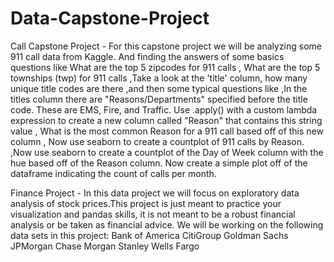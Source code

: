 # Data-Capstone-Project

Call Capstone Project - For this capstone project we will be analyzing some 911 call data from Kaggle. And finding the answers of some basics questions like What are the top 5 zipcodes for 911 calls , What are the top 5 townships (twp) for 911 calls ,Take a look at the 'title' column, how many unique title codes are there ,and then some typical questions like ,In the titles column there are "Reasons/Departments" specified before the title code. These are EMS, Fire, and Traffic. Use .apply() with a custom lambda expression to create a new column called "Reason" that contains this string value ,  What is the most common Reason for a 911 call based off of this new column , Now use seaborn to create a countplot of 911 calls by Reason. ,Now use seaborn to create a countplot of the Day of Week column with the hue based off of the Reason column. Now create a simple plot off of the dataframe indicating the count of calls per month.

Finance Project - In this data project we will focus on exploratory data analysis of stock prices.This project is just meant to practice your visualization and pandas skills, it is not meant to be a robust financial analysis or be taken as financial advice.
We will be working on the following data sets in this project:
Bank of America
CitiGroup
Goldman Sachs
JPMorgan Chase
Morgan Stanley
Wells Fargo
